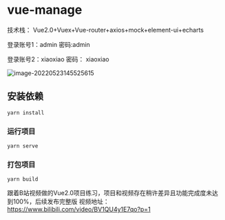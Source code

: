 # vue-manage

技术栈： Vue2.0+Vuex+Vue-router+axios+mock+element-ui+echarts

登录账号1：admin 密码:admin

登录账号2：xiaoxiao 密码： xiaoxiao

![image-20220523145525615](C:\Users\Administrator\AppData\Roaming\Typora\typora-user-images\image-20220523145525615.png)

## 安装依赖
```
yarn install
```

### 运行项目
```
yarn serve
```

### 打包项目
```
yarn build
```

跟着B站视频做的Vue2.0项目练习，项目和视频存在稍许差异且功能完成度未达到100%，后续发布完整版
视频地址：https://www.bilibili.com/video/BV1QU4y1E7qo?p=1
